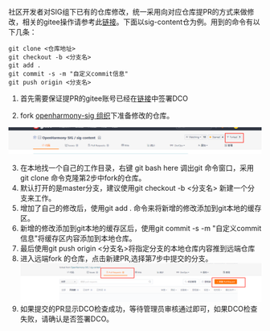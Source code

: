 社区开发者对SIG组下已有的仓库修改，统一采用向对应仓库提PR的方式来做修改，相关的gitee操作请参考此[链接](https://gitee.com/help/articles/4128#article-header0)。下面以sig-content仓为例。用到的命令有以下几条：

``` shell
git clone <仓库地址>
git checkout -b <分支名>
git add .
git commit -s -m "自定义commit信息"
git push origin <分支名>
```

1. 首先需要保证提PR的gitee账号已经在[链接](https://dco.openharmony.io/sign/Z2l0ZWUlMkZvcGVuX2hhcm1vbnk=)中签署DCO

2. fork [openharmony-sig 组织](https://gitee.com/openharmony-sig)下准备修改的仓库。

![fork](./figures/fork.jpg)




3. 在本地找一个自己的工作目录，右键 git bash here 调出git 命令窗口，采用git clone 命令克隆第2步中fork的仓库。
4. 默认打开的是master分支，建议使用git checkout -b  <分支名>  新建一个分支来工作。
5. 增加了自己的修改后，使用git  add .  命令来将新增的修改添加到git本地的缓存区。
6. 新增的修改添加到git本地的缓存区后，使用git commit -s -m "自定义commit信息"将缓存区内容添加到本地仓库。
7. 最后使用git push origin <分支名>将指定分支的本地仓库内容推到远端仓库
8. 进入远端fork 的仓库，点击新建PR,选择第7步中提交的分支。
![fork](./figures/PR.jpg)
9.  如果提交的PR显示DCO检查成功，等待管理员审核通过即可，如果DCO检查失败，请确认是否签署DCO。

